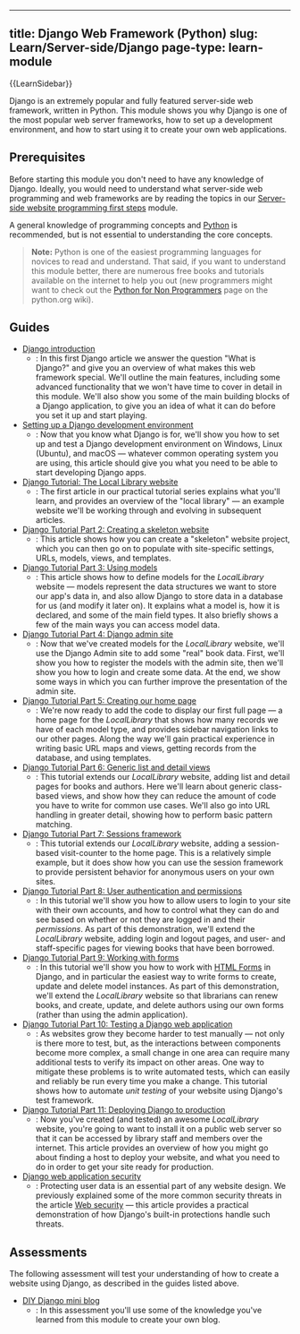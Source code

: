 
---
title: Django Web Framework (Python)
slug: Learn/Server-side/Django
page-type: learn-module
---

{{LearnSidebar}}

Django is an extremely popular and fully featured server-side web framework, written in Python. This module shows you why Django is one of the most popular web server frameworks, how to set up a development environment, and how to start using it to create your own web applications.

## Prerequisites

Before starting this module you don't need to have any knowledge of Django. Ideally, you would need to understand what server-side web programming and web frameworks are by reading the topics in our [Server-side website programming first steps](/en-US/docs/Learn/Server-side/First_steps) module.

A general knowledge of programming concepts and [Python](/en-US/docs/Glossary/Python) is recommended, but is not essential to understanding the core concepts.

> **Note:** Python is one of the easiest programming languages for novices to read and understand. That said, if you want to understand this module better, there are numerous free books and tutorials available on the internet to help you out (new programmers might want to check out the [Python for Non Programmers](https://wiki.python.org/moin/BeginnersGuide/NonProgrammers) page on the python.org wiki).

## Guides

- [Django introduction](/en-US/docs/Learn/Server-side/Django/Introduction)
  - : In this first Django article we answer the question "What is Django?" and give you an overview of what makes this web framework special. We'll outline the main features, including some advanced functionality that we won't have time to cover in detail in this module. We'll also show you some of the main building blocks of a Django application, to give you an idea of what it can do before you set it up and start playing.
- [Setting up a Django development environment](/en-US/docs/Learn/Server-side/Django/development_environment)
  - : Now that you know what Django is for, we'll show you how to set up and test a Django development environment on Windows, Linux (Ubuntu), and macOS — whatever common operating system you are using, this article should give you what you need to be able to start developing Django apps.
- [Django Tutorial: The Local Library website](/en-US/docs/Learn/Server-side/Django/Tutorial_local_library_website)
  - : The first article in our practical tutorial series explains what you'll learn, and provides an overview of the "local library" — an example website we'll be working through and evolving in subsequent articles.
- [Django Tutorial Part 2: Creating a skeleton website](/en-US/docs/Learn/Server-side/Django/skeleton_website)
  - : This article shows how you can create a "skeleton" website project, which you can then go on to populate with site-specific settings, URLs, models, views, and templates.
- [Django Tutorial Part 3: Using models](/en-US/docs/Learn/Server-side/Django/Models)
  - : This article shows how to define models for the _LocalLibrary_ website — models represent the data structures we want to store our app's data in, and also allow Django to store data in a database for us (and modify it later on). It explains what a model is, how it is declared, and some of the main field types. It also briefly shows a few of the main ways you can access model data.
- [Django Tutorial Part 4: Django admin site](/en-US/docs/Learn/Server-side/Django/Admin_site)
  - : Now that we've created models for the _LocalLibrary_ website, we'll use the Django Admin site to add some "real" book data. First, we'll show you how to register the models with the admin site, then we'll show you how to login and create some data. At the end, we show some ways in which you can further improve the presentation of the admin site.
- [Django Tutorial Part 5: Creating our home page](/en-US/docs/Learn/Server-side/Django/Home_page)
  - : We're now ready to add the code to display our first full page — a home page for the _LocalLibrary_ that shows how many records we have of each model type, and provides sidebar navigation links to our other pages. Along the way we'll gain practical experience in writing basic URL maps and views, getting records from the database, and using templates.
- [Django Tutorial Part 6: Generic list and detail views](/en-US/docs/Learn/Server-side/Django/Generic_views)
  - : This tutorial extends our _LocalLibrary_ website, adding list and detail pages for books and authors. Here we'll learn about generic class-based views, and show how they can reduce the amount of code you have to write for common use cases. We'll also go into URL handling in greater detail, showing how to perform basic pattern matching.
- [Django Tutorial Part 7: Sessions framework](/en-US/docs/Learn/Server-side/Django/Sessions)
  - : This tutorial extends our _LocalLibrary_ website, adding a session-based visit-counter to the home page. This is a relatively simple example, but it does show how you can use the session framework to provide persistent behavior for anonymous users on your own sites.
- [Django Tutorial Part 8: User authentication and permissions](/en-US/docs/Learn/Server-side/Django/Authentication)
  - : In this tutorial we'll show you how to allow users to login to your site with their own accounts, and how to control what they can do and see based on whether or not they are logged in and their _permissions_. As part of this demonstration, we'll extend the _LocalLibrary_ website, adding login and logout pages, and user- and staff-specific pages for viewing books that have been borrowed.
- [Django Tutorial Part 9: Working with forms](/en-US/docs/Learn/Server-side/Django/Forms)
  - : In this tutorial we'll show you how to work with [HTML Forms](/en-US/docs/Learn/Forms) in Django, and in particular the easiest way to write forms to create, update and delete model instances. As part of this demonstration, we'll extend the _LocalLibrary_ website so that librarians can renew books, and create, update, and delete authors using our own forms (rather than using the admin application).
- [Django Tutorial Part 10: Testing a Django web application](/en-US/docs/Learn/Server-side/Django/Testing)
  - : As websites grow they become harder to test manually — not only is there more to test, but, as the interactions between components become more complex, a small change in one area can require many additional tests to verify its impact on other areas. One way to mitigate these problems is to write automated tests, which can easily and reliably be run every time you make a change. This tutorial shows how to automate _unit testing_ of your website using Django's test framework.
- [Django Tutorial Part 11: Deploying Django to production](/en-US/docs/Learn/Server-side/Django/Deployment)
  - : Now you've created (and tested) an awesome _LocalLibrary_ website, you're going to want to install it on a public web server so that it can be accessed by library staff and members over the internet. This article provides an overview of how you might go about finding a host to deploy your website, and what you need to do in order to get your site ready for production.
- [Django web application security](/en-US/docs/Learn/Server-side/Django/web_application_security)
  - : Protecting user data is an essential part of any website design. We previously explained some of the more common security threats in the article [Web security](/en-US/docs/Web/Security) — this article provides a practical demonstration of how Django's built-in protections handle such threats.

## Assessments

The following assessment will test your understanding of how to create a website using Django, as described in the guides listed above.

- [DIY Django mini blog](/en-US/docs/Learn/Server-side/Django/django_assessment_blog)
  - : In this assessment you'll use some of the knowledge you've learned from this module to create your own blog.
